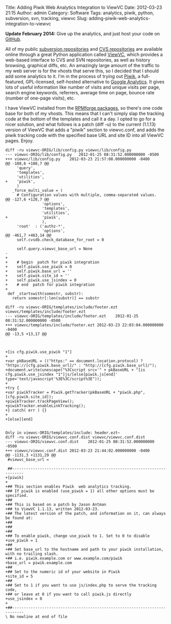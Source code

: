 Title: Adding Piwik Web Analytics Integration to ViewVC
Date: 2012-03-23 21:15
Author: admin
Category: Software
Tags: analytics, piwik, python, subversion, svn, tracking, viewvc
Slug: adding-piwik-web-analytics-integration-to-viewvc

__Update February 2014:__ Give up the analytics, and just host your code
on [GitHub](https://github.com).

All of my public [subversion
repositories](http://viewvc.jasonantman.com) and [CVS
repositories](http://cvs.jasonantman.com) are available online through a
great Python application called [ViewVC](http://viewvc.org/), which
provides a web-based interface to CVS and SVN repositories, as well as
history browsing, graphical diffs, etc. An amazingly large amount of the
traffic to my web server is for the vhosts that serve this, so I decided
that I should add some analytics to it. I'm in the process of trying out
[Piwik](http://piwik.org), a full-featured, GPL-licensed, self-hosted
alternative to [Google Analytics](http://www.google.com/analytics/). It
gives lots of useful information like number of visits and unique visits
per page, search engine keywords, referrers, average time on page,
bounce rate (number of one-page visits), etc.

I have ViewVC installed from the [RPMforge
packages](http://pkgs.repoforge.org/viewvc/), so there's one code base
for both of my vhosts. This means that I can't simply slap the tracking
code at the bottom of the templates and call it a day. I opted to go for
a nicer solution, and what follows is a patch (diff -u) to the current
(1.1.13) version of ViewVC that adds a "piwik" section to viewvc.conf,
and adds the piwik tracking code with the specified base URL and site ID
into all ViewVC pages. Enjoy.

~~~~{.diff}
diff -ru viewvc-ORIG/lib/config.py viewvc/lib/config.py
--- viewvc-ORIG/lib/config.py   2012-01-25 08:31:52.000000000 -0500
+++ viewvc/lib/config.py    2012-03-23 21:57:08.000000000 -0400
@@ -108,6 +108,7 @@
     'query',
     'templates',
     'utilities',
+    'piwik',
     )
   _force_multi_value = (
     # Configuration values with multiple, comma-separated values.
@@ -127,6 +128,7 @@
                'options',
                'templates',
                'utilities',
+               'piwik',
                ),
     'root'  : ('authz-*',
                'options',
@@ -461,7 +463,14 @@
     self.cvsdb.check_database_for_root = 0
 
     self.query.viewvc_base_url = None
-    
+
+    # begin  patch for piwik integration
+    self.piwik.use_piwik = 0
+    self.piwik.base_url = ''
+    self.piwik.site_id = ''
+    self.piwik.use_jsindex = 0
+    # end  patch for piwik integration
+   
 def _startswith(somestr, substr):
   return somestr[:len(substr)] == substr
 
diff -ru viewvc-ORIG/templates/include/footer.ezt viewvc/templates/include/footer.ezt
--- viewvc-ORIG/templates/include/footer.ezt    2012-01-25 08:31:52.000000000 -0500
+++ viewvc/templates/include/footer.ezt 2012-03-23 22:03:04.000000000 -0400
@@ -13,5 +13,17 @@
 
 
 
+[is cfg.piwik.use_piwik "1"]
+
+var pkBaseURL = (("https:" == document.location.protocol) ? "https://[cfg.piwik.base_url]/" : "http://[cfg.piwik.base_url]/");
+document.write(unescape("%3Cscript src='" + pkBaseURL + "[is cfg.piwik.use_jsindex "1"]js/[else]piwik.js[end]' type='text/javascript'%3E%3C/script%3E"));
+
+try {
+var piwikTracker = Piwik.getTracker(pkBaseURL + "piwik.php", [cfg.piwik.site_id]);
+piwikTracker.trackPageView();
+piwikTracker.enableLinkTracking();
+} catch( err ) {}
+
+[else][end]
 
 
Only in viewvc-ORIG/templates/include: header.ezt~
diff -ru viewvc-ORIG/viewvc.conf.dist viewvc/viewvc.conf.dist
--- viewvc-ORIG/viewvc.conf.dist    2012-01-25 08:31:52.000000000 -0500
+++ viewvc/viewvc.conf.dist 2012-03-23 21:44:02.000000000 -0400
@@ -1131,3 +1131,29 @@
 #viewvc_base_url =
 
 ##---------------------------------------------------------------------------
+[piwik]
+
+## This section enables Piwik  web analytics tracking.
+## If piwik is enabled (use_piwik = 1) all other options must be specified.
+##
+## This is based on a patch by Jason Antman  
+## to ViewVC 1.1.13, written 2012-03-23.
+## The latest version of the patch, and information on it, can always be found at:
+## 
+##
+##
+## To enable piwik, change use_piwik to 1. Set to 0 to disable
+use_piwik = 1
+##
+## Set base_url to the hostname and path to your piwik installation, with no trailing slash.
+## i.e. piwik.example.com or www.example.com/piwik
+base_url = piwik.example.com
+##
+## Set to the numeric id of your website in Piwik
+site_id = 5
+##
+## Set to 1 if you want to use js/index.php to serve the tracking code, 
+## or leave at 0 if you want to call piwik.js directly
+use_jsindex = 0
+
+##---------------------------------------------------------------------------
\ No newline at end of file
~~~~

